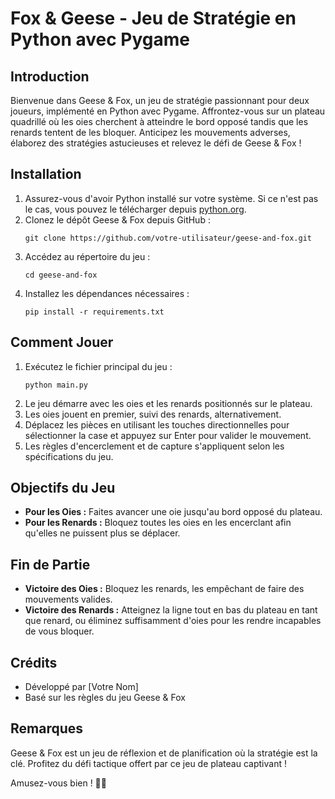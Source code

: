 # Fox & Geese - Jeu de Stratégie en Python avec Pygame

## Introduction
Bienvenue dans Geese & Fox, un jeu de stratégie passionnant pour deux joueurs, implémenté en Python avec Pygame. Affrontez-vous sur un plateau quadrillé où les oies cherchent à atteindre le bord opposé tandis que les renards tentent de les bloquer. Anticipez les mouvements adverses, élaborez des stratégies astucieuses et relevez le défi de Geese & Fox !

## Installation
1. Assurez-vous d'avoir Python installé sur votre système. Si ce n'est pas le cas, vous pouvez le télécharger depuis [python.org](https://www.python.org/).
2. Clonez le dépôt Geese & Fox depuis GitHub :
    ```
    git clone https://github.com/votre-utilisateur/geese-and-fox.git
    ```
3. Accédez au répertoire du jeu :
    ```
    cd geese-and-fox
    ```
4. Installez les dépendances nécessaires :
    ```
    pip install -r requirements.txt
    ```

## Comment Jouer
1. Exécutez le fichier principal du jeu :
    ```
    python main.py
    ```
2. Le jeu démarre avec les oies et les renards positionnés sur le plateau.
3. Les oies jouent en premier, suivi des renards, alternativement.
4. Déplacez les pièces en utilisant les touches directionnelles pour sélectionner la case et appuyez sur Enter pour valider le mouvement.
5. Les règles d'encerclement et de capture s'appliquent selon les spécifications du jeu.

## Objectifs du Jeu
- **Pour les Oies :** Faites avancer une oie jusqu'au bord opposé du plateau.
- **Pour les Renards :** Bloquez toutes les oies en les encerclant afin qu'elles ne puissent plus se déplacer.

## Fin de Partie
- **Victoire des Oies :** Bloquez les renards, les empêchant de faire des mouvements valides.
- **Victoire des Renards :** Atteignez la ligne tout en bas du plateau en tant que renard, ou éliminez suffisamment d'oies pour les rendre incapables de vous bloquer.

## Crédits
- Développé par [Votre Nom]
- Basé sur les règles du jeu Geese & Fox

## Remarques
Geese & Fox est un jeu de réflexion et de planification où la stratégie est la clé. Profitez du défi tactique offert par ce jeu de plateau captivant !

Amusez-vous bien ! 🦢🦊
